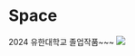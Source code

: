 # Space
2024 유한대학교 졸업작품~~~
<img src="https://img.shields.io/badge/spring-%236DB33F.svg?&style=for-the-badge&logo=spring&logoColor=white" />
